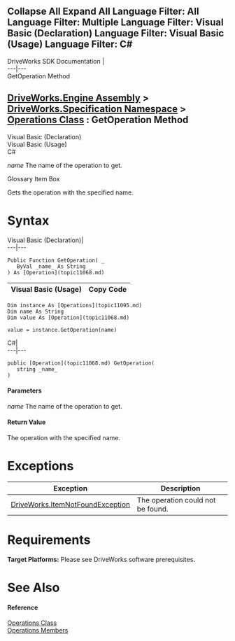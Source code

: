 Collapse All Expand All Language Filter: All  Language Filter: Multiple  Language Filter: Visual Basic (Declaration) Language Filter: Visual Basic (Usage) Language Filter: C#  
---  
DriveWorks SDK Documentation  |   
---|---  
GetOperation Method   
  
[DriveWorks.Engine Assembly](topic2156.md) > [DriveWorks.Specification Namespace](topic10764.md) > [Operations Class](topic11095.md) : GetOperation Method  
---  
  
Visual Basic (Declaration)    
Visual Basic (Usage)    
C# 

_name_
    The name of the operation to get.

Glossary Item Box

Gets the operation with the specified name. 

# Syntax

Visual Basic (Declaration)|   
---|---  
      
    
    Public Function GetOperation( _
       ByVal _name_ As String _
    ) As [Operation](topic11068.md)  
  
Visual Basic (Usage)| Copy Code  
---|---  
      
    
    Dim instance As [Operations](topic11095.md)
    Dim name As String
    Dim value As [Operation](topic11068.md)
     
    value = instance.GetOperation(name)  
  
C#|   
---|---  
      
    
    public [Operation](topic11068.md) GetOperation( 
       string _name_
    )  
  
#### Parameters

 _name_
    The name of the operation to get.

#### Return Value

The operation with the specified name.

# Exceptions

Exception| Description  
---|---  
[DriveWorks.ItemNotFoundException](topic3571.md)| The operation could not be found.  
  
# Requirements

**Target Platforms:** Please see DriveWorks software prerequisites.

# See Also

#### Reference

[Operations Class](topic11095.md)   
[Operations Members](topic11096.md)


